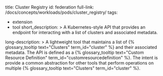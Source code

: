 title: Cluster Registry
 id: federation
 full-link: /docs/concepts/workloads/pods/cluster_registry/
 tags:
  - extension
  - tool
 short_description: >
   A Kubernetes-style API that provides an endpoint for interacting with a list of clusters and associated metadata.
 
 long-description: >
   A lightweight tool that maintains a list of {% glossary_tooltip text="Clusters" term_id="cluster" %} and their associated metadata. The API is defined as a {% glossary_tooltip text="Custom Resource Definition" term_id="customresourcedefinition" %}. The intent is provide a common abstraction for other tools that perform operations on multiple {% glossary_tooltip text="Clusters" term_id="cluster" %}.

